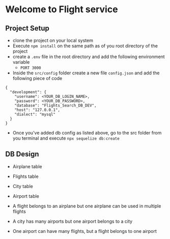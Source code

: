 # Welcome to Flight service

## Project Setup

- clone the project on your local system
- Execute `npm install` on the same path as of you root directory of the project
- create a `.env` file in the root directory and add the following environment variable
  - `PORT 3000`
- Inside the `src/config` folder create a new file `config.json` and add the following piece of code

```
{
  "development": {
    "username": <YOUR_DB_LOGIN_NAME>,
    "password": <YOUR_DB_PASSWORD>,
    "database": "Flights_Search_DB_DEV",
    "host": "127.0.0.1",
    "dialect": "mysql"
  }
}

```

- Once you've added db config as listed above, go to the src folder from you terminal and execute `npx sequelize db:create`

## DB Design

- Airplane table
- Flights table
- City table
- Airport table

- A flight belongs to an airplane but one airplane can be used in multiple flights
- A city has many airports but one airport belongs to a city
- One airport can have many flights, but a flight belongs to one airport
